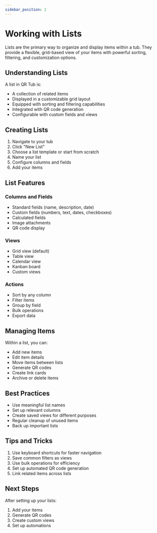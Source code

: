 ```yaml
---
sidebar_position: 2
---
```


# Working with Lists

Lists are the primary way to organize and display items within a tub. They provide a flexible, grid-based view of your items with powerful sorting, filtering, and customization options.

## Understanding Lists

A list in QR Tub is:
- A collection of related items
- Displayed in a customizable grid layout
- Equipped with sorting and filtering capabilities
- Integrated with QR code generation
- Configurable with custom fields and views

## Creating Lists

1. Navigate to your tub
2. Click "New List"
3. Choose a list template or start from scratch
4. Name your list
5. Configure columns and fields
6. Add your items

## List Features

### Columns and Fields
- Standard fields (name, description, date)
- Custom fields (numbers, text, dates, checkboxes)
- Calculated fields
- Image attachments
- QR code display

### Views
- Grid view (default)
- Table view
- Calendar view
- Kanban board
- Custom views

### Actions
- Sort by any column
- Filter items
- Group by field
- Bulk operations
- Export data

## Managing Items

Within a list, you can:
- Add new items
- Edit item details
- Move items between lists
- Generate QR codes
- Create link cards
- Archive or delete items

## Best Practices

- Use meaningful list names
- Set up relevant columns
- Create saved views for different purposes
- Regular cleanup of unused items
- Back up important lists

## Tips and Tricks

1. Use keyboard shortcuts for faster navigation
2. Save common filters as views
3. Use bulk operations for efficiency
4. Set up automated QR code generation
5. Link related items across lists

## Next Steps

After setting up your lists:
1. Add your items
2. Generate QR codes
3. Create custom views
4. Set up automations 